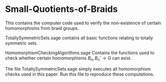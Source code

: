 # Small-Quotients-of-Braids
This contains the computer code used to verify the non-existence of certain homomorphisms from braid groups. 

TotallySymmetricSets.sage contains all basic functions relating to totally symmetric sets.

HomomorphismCheckingAlgorithms.sage Contains the functions used to check whether certain homomorphisms $B_n, B_n' \to G$ can exist. 

The file TotallySymmetricSets.sage simply executes all homomorphism checks used in this paper. Run this file to reproduce these computations.
